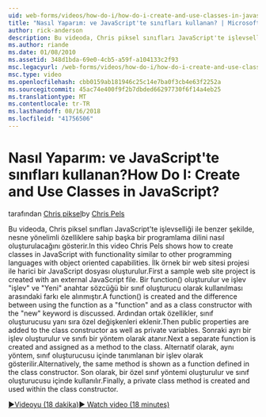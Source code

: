 ```yaml
---
uid: web-forms/videos/how-do-i/how-do-i-create-and-use-classes-in-javascript
title: "Nasıl Yaparım: ve JavaScript'te sınıfları kullanan? | Microsoft Docs"
author: rick-anderson
description: Bu videoda, Chris piksel sınıfları JavaScript'te işlevselliğe sahip nesne yönelimli capabilitie diğer programlama dilleriyle benzer nasıl oluşturulacağını gösterir...
ms.author: riande
ms.date: 01/08/2010
ms.assetid: 348d1bda-69e0-4cb5-a59f-a104133c2f93
msc.legacyurl: /web-forms/videos/how-do-i/how-do-i-create-and-use-classes-in-javascript
msc.type: video
ms.openlocfilehash: cbb0159ab181946c25c14e7ba0f3cb4e63f2252a
ms.sourcegitcommit: 45ac74e400f9f2b7dbded66297730f6f14a4eb25
ms.translationtype: MT
ms.contentlocale: tr-TR
ms.lasthandoff: 08/16/2018
ms.locfileid: "41756506"
---
```

<a name="how-do-i-create-and-use-classes-in-javascript"></a><span data-ttu-id="a9463-104">Nasıl Yaparım: ve JavaScript'te sınıfları kullanan?</span><span class="sxs-lookup"><span data-stu-id="a9463-104">How Do I: Create and Use Classes in JavaScript?</span></span>
====================
<span data-ttu-id="a9463-105">tarafından [Chris piksel](https://twitter.com/chrispels)</span><span class="sxs-lookup"><span data-stu-id="a9463-105">by [Chris Pels](https://twitter.com/chrispels)</span></span>

<span data-ttu-id="a9463-106">Bu videoda, Chris piksel sınıfları JavaScript'te işlevselliği ile benzer şekilde, nesne yönelimli özelliklere sahip başka bir programlama dilini nasıl oluşturulacağını gösterir.</span><span class="sxs-lookup"><span data-stu-id="a9463-106">In this video Chris Pels shows how to create classes in JavaScript with functionality similar to other programming languages with object oriented capabilities.</span></span> <span data-ttu-id="a9463-107">İlk örnek bir web sitesi projesi ile harici bir JavaScript dosyası oluşturulur.</span><span class="sxs-lookup"><span data-stu-id="a9463-107">First a sample web site project is created with an external JavaScript file.</span></span> <span data-ttu-id="a9463-108">Bir function() oluşturulur ve işlev "işlev" ve "Yeni" anahtar sözcüğü bir sınıf oluşturucu olarak kullanılması arasındaki farkı ele alınmıştır.</span><span class="sxs-lookup"><span data-stu-id="a9463-108">A function() is created and the difference between using the function as a "function" and as a class constructor with the "new" keyword is discussed.</span></span> <span data-ttu-id="a9463-109">Ardından ortak özellikler, sınıf oluşturucusu yanı sıra özel değişkenleri eklenir.</span><span class="sxs-lookup"><span data-stu-id="a9463-109">Then public properties are added to the class constructor as well as private variables.</span></span> <span data-ttu-id="a9463-110">Sonraki ayrı bir işlev oluşturulur ve sınıfı bir yöntem olarak atanır.</span><span class="sxs-lookup"><span data-stu-id="a9463-110">Next a separate function is created and assigned as a method to the class.</span></span> <span data-ttu-id="a9463-111">Alternatif olarak, aynı yöntem, sınıf oluşturucusu içinde tanımlanan bir işlev olarak gösterilir.</span><span class="sxs-lookup"><span data-stu-id="a9463-111">Alternatively, the same method is shown as a function defined in the class constructor.</span></span> <span data-ttu-id="a9463-112">Son olarak, bir özel sınıf yöntemi oluşturulur ve sınıf oluşturucusu içinde kullanılır.</span><span class="sxs-lookup"><span data-stu-id="a9463-112">Finally, a private class method is created and used within the class constructor.</span></span>

[<span data-ttu-id="a9463-113">&#9654;Videoyu (18 dakika)</span><span class="sxs-lookup"><span data-stu-id="a9463-113">&#9654; Watch video (18 minutes)</span></span>](https://channel9.msdn.com/Blogs/ASP-NET-Site-Videos/how-do-i-create-and-use-classes-in-javascript)
